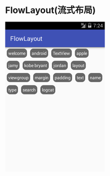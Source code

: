 # FlowLayout(流式布局)

 ![image](https://github.com/ChaosXusu/FlowLayout/blob/master/img/Screenshot_20160601-192452.png)
